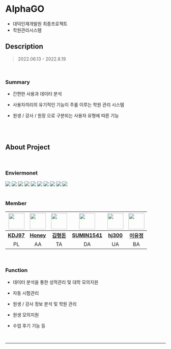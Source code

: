 # AlphaGO
- 대덕인재개발원 최종프로젝트
- 학원관리시스템

## Description

> 2022.06.13 - 2022.8.19



  

  <br>

### Summary

* 간편한 사용과 데이터 분석
* 사용자끼리의 유기적인 기능이 주를 이루는 학원 관리 시스템
* 원생 / 강사 / 원장 으로 구분되는 사용자 유형에 따른 기능

  



  <br>

  <br>

  

## About Project
  

  <br>

### Enviermonet






<div>
  
<img src="https://img.shields.io/badge/HTML5-E34F26?style=flat-square&logo=HTML5&logoColor=white"/>
<img src="https://img.shields.io/badge/CSS-1572B6?style=flat-square&logo=CSS3&logoColor=white"/>
<img src="https://img.shields.io/badge/JavaScript-F7DF1E?style=flat-square&logo=JavaScript&logoColor=white"/>
<img src="https://img.shields.io/badge/Spring-6DB33F?style=flat-square&logo=Spring&logoColor=white"/>
<img src="https://img.shields.io/badge/Oracle-F80000?style=flat-square&logo=Oracle&logoColor=white"/>
<img src="https://img.shields.io/badge/Eclipse IDE-2C2255?style=flat-square&logo=Eclipse IDE&logoColor=white"/>
<img src="https://img.shields.io/badge/Bootstrap-7952B3?style=flat-square&logo=Bootstrap&logoColor=white"/>
<img src="https://img.shields.io/badge/Apache Tomcat-F8DC75?style=flat-square&logo=Apache Tomcat&logoColor=black"/>
<img src="https://img.shields.io/badge/jQuery-0769AD?style=flat-square&logo=jQuery&logoColor=white"/> 
<img src="https://img.shields.io/badge/Redmine-B32024?style=flat-square&logo=Redmine&logoColor=white"/>
  
</div>
  
  
  <br>

  

### Member

| <img src="https://avatars.githubusercontent.com/KDJ97" style="width:50px;"> | <img src="https://avatars.githubusercontent.com/honey7734" style="width:50px;"> | <img src="https://avatars.githubusercontent.com/gudes941" style="width:50px;"> | <img src="https://avatars.githubusercontent.com/SUMIN1541" style="width:50px;"> | <img src="https://avatars.githubusercontent.com/hj300" style="width:50px;"> | <img src="https://avatars.githubusercontent.com/yujeong811" style="width:50px;"> |
| :--------------: | :------------------------------------------------:  | :------------------------------------------------:  | :------------------------------------------------:  | :------------------------------------------------: | :------------------------------------------------: |
  |     <a href="https://github.com/KDJ97">**KDJ97**</a>     |   <a href="https://github.com/honey7734">**Honey**</a>  |   <a href="https://github.com/gudes941">**김형돈**</a>  | <a href="https://github.com/ejm111333">**SUMIN1541**</a> | <a href="https://github.com/hj300">**hj300**</a> | <a href="https://github.com/hj300">**이유정**</a> |
|     PL     |     AA     |     TA     |     DA     |     UA     |     BA     |



  

  <br>

### Function

* 데이터 분석을 통한 성적관리 및 대학 모의지원
* 자동 시험관리
* 원생 / 강사 정보 분석 및 학원 관리
* 원생 모의지원
* 수업 후기 기능 등


  <br>


***
